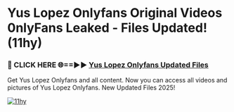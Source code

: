 # Yus Lopez Onlyfans Original Videos 0nlyFans Leaked - Files Updated! (11hy)

<h3>🔴 CLICK HERE 🌐==►► <a href="https://tinyurl.com/ms9xzufz" rel="nofollow">Yus Lopez Onlyfans Updated Files</a></h3>

Get Yus Lopez Onlyfans and all content. Now you can access all videos and pictures of Yus Lopez Onlyfans. New Updated Files 2025!

[![11hy](https://i.imgur.com/ppqm5kG.gif)](https://tinyurl.com/ms9xzufz)
